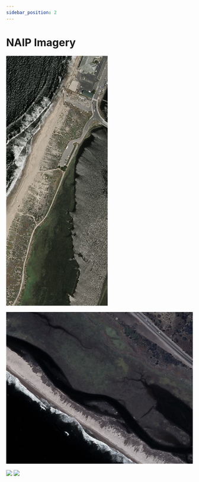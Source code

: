 ```yaml
---
sidebar_position: 2
---
```


# NAIP Imagery


![](../../static/img/gifs/west/monterey/chunk11_site10_ts.gif)

<!-- ![](../../static/img/gifs/west/monterey/chunk1_site11_ts.gif) -->

<!-- ![](../../static/img/gifs/west/monterey/chunk2_site12_ts.gif)

![](../../static/img/gifs/west/monterey/chunk11_site12_ts.gif) -->

![](../../static/img/gifs/west/santa_barbara/chunk10_site54_ts.gif)


![](../../static/img/gifs/gulf/EMD/chunk5_site84_ts.gif)
![](../../static/img/gifs/gulf/EMD/chunk6_site85_ts.gif)
